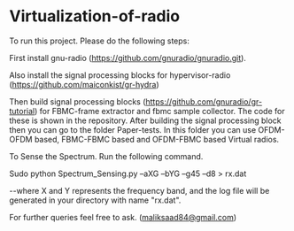 # Virtualization-of-radio

To run this project. Please do the following steps:

First install gnu-radio (https://github.com/gnuradio/gnuradio.git).

Also install the signal processing blocks for hypervisor-radio (https://github.com/maiconkist/gr-hydra)

Then build signal processing blocks (https://github.com/gnuradio/gr-tutorial) for FBMC-frame extractor and fbmc sample collector. 
The code for these is shown in the repository. After building the signal processing block then you can go to the folder Paper-tests. In this folder you can use OFDM-OFDM based, FBMC-FBMC based and OFDM-FBMC based Virtual radios.

To Sense the Spectrum. Run the following command.

Sudo python Spectrum_Sensing.py –aXG –bYG –g45 –d8 > rx.dat 

--where X and Y represents the frequency band, and the log file will be generated in your directory with name "rx.dat".

For further queries feel free to ask. (maliksaad84@gmail.com)
